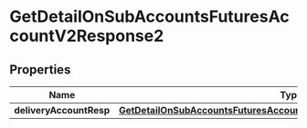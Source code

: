

# GetDetailOnSubAccountsFuturesAccountV2Response2


## Properties

| Name | Type | Description | Notes |
|------------ | ------------- | ------------- | -------------|
|**deliveryAccountResp** | [**GetDetailOnSubAccountsFuturesAccountV2Response2DeliveryAccountResp**](GetDetailOnSubAccountsFuturesAccountV2Response2DeliveryAccountResp.md) |  |  [optional] |



